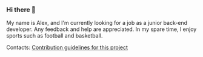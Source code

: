 ### Hi there 👋

My name is Alex, and I'm currently looking for a job as a junior back-end developer.
Any feedback and help are appreciated. 
In my spare time, I enjoy sports such as football and basketball. 




Contacts: [Contribution guidelines for this project](t.me/joerude)



<!--
**ma4akk/ma4akk** is a ✨ _special_ ✨ repository because its `README.md` (this file) appears on your GitHub profile.

Here are some ideas to get you started:

- 🔭 I’m currently working on ...
- 🌱 I’m currently learning ...
- 👯 I’m looking to collaborate on ...
- 🤔 I’m looking for help with ...
- 💬 Ask me about ...
- 📫 How to reach me: ...
- 😄 Pronouns: ...
- ⚡ Fun fact: ...
-->
